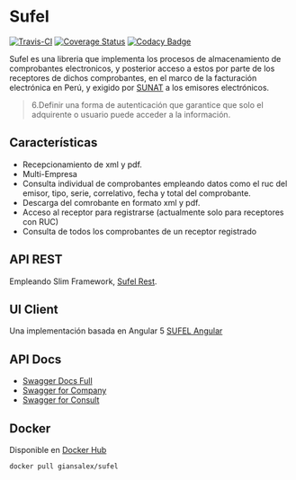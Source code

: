# Sufel

[![Travis-CI](https://travis-ci.org/giansalex/sufel.svg?branch=master)](https://travis-ci.org/giansalex/sufel)
[![Coverage Status](https://coveralls.io/repos/github/giansalex/sufel/badge.svg?branch=master)](https://coveralls.io/github/giansalex/sufel?branch=master)
[![Codacy Badge](https://api.codacy.com/project/badge/Grade/87a24796afc94e7ea79f3f5f99a95f7c)](https://www.codacy.com/app/giansalex/sufel?utm_source=github.com&amp;utm_medium=referral&amp;utm_content=giansalex/sufel&amp;utm_campaign=Badge_Grade)  

Sufel es una libreria que implementa los procesos de almacenamiento de comprobantes electronicos, y posterior acceso a estos por parte de los receptores de dichos comprobantes, en el marco de 
la facturación electrónica en Perú, y exigido por [SUNAT](http://orientacion.sunat.gob.pe/index.php/empresas-menu/comprobantes-de-pago-empresas/comprobantes-de-pago-electronicos-empresas/see-desde-los-sistemas-del-contribuyente/4-efectos-de-ser-emisor-electronico) a los emisores electrónicos.
> 6.Definir una forma de autenticación que garantice que solo el adquirente o usuario puede acceder a la información.

## Características
- Recepcionamiento de xml y pdf.
- Multi-Empresa
- Consulta individual de comprobantes empleando datos como el ruc del emisor, tipo, serie, correlativo, fecha y total del comprobante.
- Descarga del comrobante en formato xml y pdf.
- Acceso al receptor para registrarse (actualmente solo para receptores con RUC)
- Consulta de todos los comprobantes de un receptor registrado

## API REST
Empleando Slim Framework, [Sufel Rest](https://github.com/giansalex/sufel-rest).

## UI Client
Una implementación basada en Angular 5 [SUFEL Angular](https://github.com/giansalex/sufel-angular)  

## API Docs
- [Swagger Docs Full](http://petstore.swagger.io/?url=https://raw.githubusercontent.com/giansalex/sufel/master/src/data/swagger.json)  
- [Swagger for Company](http://editor.swagger.io/?url=https://raw.githubusercontent.com/giansalex/sufel/master/src/data/swagger.company.json)
- [Swagger for Consult](http://editor.swagger.io/?url=https://raw.githubusercontent.com/giansalex/sufel/master/src/data/swagger.receiver.json)
## Docker

Disponible en [Docker Hub](https://hub.docker.com/r/giansalex/sufel/)

```bash
docker pull giansalex/sufel
```
